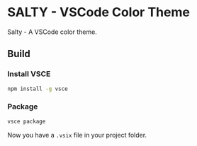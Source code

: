 # SALTY - VSCode Color Theme

Salty - A VSCode color theme.

## Build

### Install VSCE

```bash
npm install -g vsce
```

### Package

```bash
vsce package
```

Now you have a `.vsix` file in your project folder.
